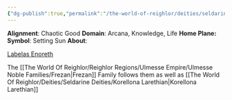 ```yaml
---
{"dg-publish":true,"permalink":"/the-world-of-reighlor/deities/seldarine-deities/labelas-enoreth/"}
---
```


**Alignment**: Chaotic Good
**Domain**: Arcana, Knowledge, Life
**Home Plane:**
**Symbol**: Setting Sun
**About**:

[Labelas Enoreth](https://forgottenrealms.fandom.com/wiki/Labelas_Enoreth)


The [[The World Of Reighlor/Reighlor Regions/Ulmesse Empire/Ulmesse Noble Families/Frezan\|Frezan]] Family follows them as well as [[The World Of Reighlor/Deities/Seldarine Deities/Korellona Larethian\|Korellona Larethian]]